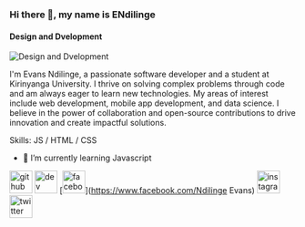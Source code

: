 ### Hi there 👋, my name is ENdilinge
#### Design and Dvelopment
![Design and Dvelopment](https://arturssmirnovs.github.io/github-profile-readme-generator/images/banner.png)

I'm Evans Ndilinge, a passionate software developer and a student at Kirinyanga University. I thrive on solving complex problems through code and am always eager to learn new technologies. My areas of interest include web development, mobile app development, and data science. I believe in the power of collaboration and open-source contributions to drive innovation and create impactful solutions.

Skills: JS / HTML / CSS


- 🌱 I’m currently learning Javascript 


[<img src='https://cdn.jsdelivr.net/npm/simple-icons@3.0.1/icons/github.svg' alt='github' height='40'>](https://github.com/ENdilinge)  [<img src='https://cdn.jsdelivr.net/npm/simple-icons@3.0.1/icons/dev-dot-to.svg' alt='dev' height='40'>](https://dev.to/ENdilinge)  [<img src='https://cdn.jsdelivr.net/npm/simple-icons@3.0.1/icons/facebook.svg' alt='facebook' height='40'>](https://www.facebook.com/Ndilinge Evans) [<img src='https://cdn.jsdelivr.net/npm/simple-icons@3.0.1/icons/instagram.svg' alt='instagram' height='40'>](https://www.instagram.com/_ndiling.e_/)  [<img src='https://cdn.jsdelivr.net/npm/simple-icons@3.0.1/icons/twitter.svg' alt='twitter' height='40'>](https://twitter.com/@e_ndilinge)  

